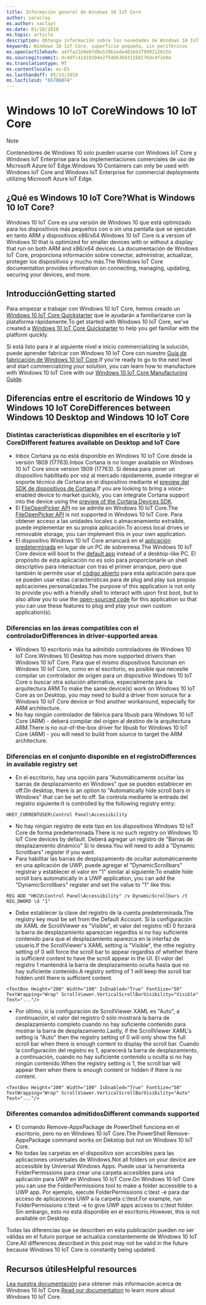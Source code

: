 ```yaml
---
title: Información general de Windows 10 IoT Core
author: saraclay
ms.author: saclayt
ms.date: 01/18/2018
ms.topic: article
description: Obtenga información sobre las novedades de Windows 10 IoT Core y lo que puede hacer con él.
keywords: Windows 10 IoT Core, superficie pequeña, sin periféricos
ms.openlocfilehash: a4ffa21b9e6fd0e539b1ede4810437990212015b
ms.sourcegitcommit: dc4dfc41419104e2f54b63b931168176dc4f2e9e
ms.translationtype: MT
ms.contentlocale: es-ES
ms.lasthandoff: 05/15/2019
ms.locfileid: "65706074"
---
```

# <a name="windows-10-iot-core"></a><span data-ttu-id="48f89-104">Windows 10 IoT Core</span><span class="sxs-lookup"><span data-stu-id="48f89-104">Windows 10 IoT Core</span></span>

> [!NOTE]
> <span data-ttu-id="48f89-105">Contenedores de Windows 10 solo pueden usarse con Windows IoT Core y Windows IoT Enterprise para las implementaciones comerciales de uso de Microsoft Azure IoT Edge.</span><span class="sxs-lookup"><span data-stu-id="48f89-105">Windows 10 Containers can only be used with Windows IoT Core and Windows IoT Enterprise for commercial deployments utilizing Microsoft Azure IoT Edge.</span></span>

## <a name="what-is-windows-10-iot-core"></a><span data-ttu-id="48f89-106">¿Qué es Windows 10 IoT Core?</span><span class="sxs-lookup"><span data-stu-id="48f89-106">What is Windows 10 IoT Core?</span></span>
<span data-ttu-id="48f89-107">Windows 10 IoT Core es una versión de Windows 10 que está optimizado para los dispositivos más pequeños con o sin una pantalla que se ejecutan en tanto ARM y dispositivos x86/x64.</span><span class="sxs-lookup"><span data-stu-id="48f89-107">Windows 10 IoT Core is a version of Windows 10 that is optimized for smaller devices with or without a display that run on both ARM and x86/x64 devices.</span></span> <span data-ttu-id="48f89-108">La documentación de Windows IoT Core, proporciona información sobre conectar, administrar, actualizar, proteger los dispositivos y mucho más.</span><span class="sxs-lookup"><span data-stu-id="48f89-108">The Windows IoT Core documentation provides information on connecting, managing, updating, securing your devices, and more.</span></span> 

## <a name="getting-started"></a><span data-ttu-id="48f89-109">Introducción</span><span class="sxs-lookup"><span data-stu-id="48f89-109">Getting started</span></span>
<span data-ttu-id="48f89-110">Para empezar a trabajar con Windows 10 IoT Core, hemos creado un [Windows 10 IoT Core Quickstarter](tutorials/Tutorials.md) que le ayudarán a familiarizarse con la plataforma rápidamente.</span><span class="sxs-lookup"><span data-stu-id="48f89-110">To get started with Windows 10 IoT Core, we've created a [Windows 10 IoT Core Quickstarter](tutorials/Tutorials.md) to help you get familiar with the platform quickly.</span></span> 

<span data-ttu-id="48f89-111">Si está listo para ir al siguiente nivel e inicio commercializing la solución, puede aprender fabricar con Windows 10 IoT Core con nuestro [Guía de fabricación de Windows 10 IoT Core](https://docs.microsoft.com/en-us/windows-hardware/manufacture/iot/iot-core-manufacturing-guide).</span><span class="sxs-lookup"><span data-stu-id="48f89-111">If you're ready to go to the next level and start commercializing your solution, you can learn how to manufacture with Windows 10 IoT Core with our [Windows 10 IoT Core Manufacturing Guide](https://docs.microsoft.com/en-us/windows-hardware/manufacture/iot/iot-core-manufacturing-guide).</span></span> 

## <a name="differences-between-windows-10-desktop-and-windows-10-iot-core"></a><span data-ttu-id="48f89-112">Diferencias entre el escritorio de Windows 10 y Windows 10 IoT Core</span><span class="sxs-lookup"><span data-stu-id="48f89-112">Differences between Windows 10 Desktop and Windows 10 IoT Core</span></span>

### <a name="different-features-available-on-desktop-and-iot-core"></a><span data-ttu-id="48f89-113">Distintas características disponibles en el escritorio y IoT Core</span><span class="sxs-lookup"><span data-stu-id="48f89-113">Different features available on Desktop and IoT Core</span></span>

* <span data-ttu-id="48f89-114">Inbox Cortana ya no está disponible en Windows 10 IoT Core desde la versión 1809 (17763).</span><span class="sxs-lookup"><span data-stu-id="48f89-114">Inbox Cortana is no longer available on Windows 10 IoT Core since version 1809 (17763).</span></span> <span data-ttu-id="48f89-115">Si desea para poner un dispositivo habilitado por voz al mercado rápidamente, puede integrar el soporte técnico de Cortana en el dispositivo mediante el [preview del SDK de dispositivos de Cortana](https://developer.microsoft.com/en-us/cortana/devices).</span><span class="sxs-lookup"><span data-stu-id="48f89-115">If you are looking to bring a voice-enabled device to market quickly, you can integrate Cortana support into the device using the [preview of the Cortana Devices SDK](https://developer.microsoft.com/en-us/cortana/devices).</span></span>
* <span data-ttu-id="48f89-116">El [FileOpenPicker API](https://docs.microsoft.com/en-us/uwp/api/windows.storage.pickers.fileopenpicker) no se admite en Windows 10 IoT Core.</span><span class="sxs-lookup"><span data-stu-id="48f89-116">The [FileOpenPicker API](https://docs.microsoft.com/en-us/uwp/api/windows.storage.pickers.fileopenpicker) is not supported in Windows 10 IoT Core.</span></span> <span data-ttu-id="48f89-117">Para obtener acceso a las unidades locales o almacenamiento extraíble, puede implementar en su propia aplicación.</span><span class="sxs-lookup"><span data-stu-id="48f89-117">To access local drives or removable storage, you can implement this in your own application.</span></span>
* <span data-ttu-id="48f89-118">El dispositivo Windows 10 IoT Core arrancará en el [aplicación predeterminada](https://docs.microsoft.com/en-us/windows/iot-core/develop-your-app/iotcoredefaultapp) en lugar de un PC de sobremesa.</span><span class="sxs-lookup"><span data-stu-id="48f89-118">The Windows 10 IoT Core device will boot to the [default app](https://docs.microsoft.com/en-us/windows/iot-core/develop-your-app/iotcoredefaultapp) instead of a desktop-like PC.</span></span> <span data-ttu-id="48f89-119">El propósito de esta aplicación no es solo para proporcionarle un shell descriptivo para interactuar con tras el primer arranque, pero que también le permite usar el [código abierto](https://github.com/Microsoft/Windows-iotcore-samples/tree/master/Samples/IoTCoreDefaultApp) para esta aplicación para que se pueden usar estas características para de plug and play sus propias aplicaciones personalizadas.</span><span class="sxs-lookup"><span data-stu-id="48f89-119">The purpose of this application is not only to provide you with a friendly shell to interact with upon first boot, but to also allow you to use the [open-sourced code](https://github.com/Microsoft/Windows-iotcore-samples/tree/master/Samples/IoTCoreDefaultApp) for this application so that you can use these features to plug and play your own custom application(s).</span></span>

### <a name="differences-in-driver-supported-areas"></a><span data-ttu-id="48f89-120">Diferencias en las áreas compatibles con el controlador</span><span class="sxs-lookup"><span data-stu-id="48f89-120">Differences in driver-supported areas</span></span>

* <span data-ttu-id="48f89-121">Windows 10 escritorio más ha admitido controladores de Windows 10 IoT Core.</span><span class="sxs-lookup"><span data-stu-id="48f89-121">Windows 10 Desktop has more supported drivers than Windows 10 IoT Core.</span></span> <span data-ttu-id="48f89-122">Para que el mismo dispositivos funcionan en Windows 10 IoT Core, como en el escritorio, es posible que necesite compilar un controlador de origen para un dispositivo Windows 10 IoT Core o buscar otra solución alternativa, especialmente para la arquitectura ARM.</span><span class="sxs-lookup"><span data-stu-id="48f89-122">To make the same device(s) work on Windows 10 IoT Core as on Desktop, you may need to build a driver from soruce for a Windows 10 IoT Core device or find another workaround, especially for ARM architecture.</span></span>
* <span data-ttu-id="48f89-123">No hay ningún controlador de fábrica para libusb para Windows 10 IoT Core (ARM) - deberá compilar del origen al destino de la arquitectura ARM.</span><span class="sxs-lookup"><span data-stu-id="48f89-123">There is no out-of-the-box driver for libusb for Windows 10 IoT Core (ARM) - you will need to build from source to target the ARM architecture.</span></span>

### <a name="differences-in-available-registry-set"></a><span data-ttu-id="48f89-124">Diferencias en el conjunto disponible en el registro</span><span class="sxs-lookup"><span data-stu-id="48f89-124">Differences in available registry set</span></span>

* <span data-ttu-id="48f89-125">En el escritorio, hay una opción para "Automáticamente ocultar las barras de desplazamiento en Windows" que se pueden establecer en off.</span><span class="sxs-lookup"><span data-stu-id="48f89-125">On desktop, there is an option to "Automatically hide scroll bars in Windows" that can be set to off.</span></span> <span data-ttu-id="48f89-126">Se controla mediante la entrada del registro siguiente:</span><span class="sxs-lookup"><span data-stu-id="48f89-126">It is controlled by the following registry entry:</span></span> 

```
HKEY_CURRENTUSER\Control Panel\Accessibility
```

* <span data-ttu-id="48f89-127">No hay ningún registro de este tipo en los dispositivos Windows 10 IoT Core de forma predeterminada.</span><span class="sxs-lookup"><span data-stu-id="48f89-127">There is no such registry on Windows 10 IoT Core devices by default.</span></span> <span data-ttu-id="48f89-128">Deberá agregar un registro de "Barras de desplazamiento dinámico" Si lo desea.</span><span class="sxs-lookup"><span data-stu-id="48f89-128">You will need to add a "Dynamic Scrollbars" register if you want.</span></span>
* <span data-ttu-id="48f89-129">Para habilitar las barras de desplazamiento de ocultar automáticamente en una aplicación de UWP, puede agregar el "DynamicScrollbars" registrar y establecer el valor en "1" similar al siguiente:</span><span class="sxs-lookup"><span data-stu-id="48f89-129">To enable hide scroll bars automatically in a UWP application, you can add the "DynamicScrollbars" register and set the value to "1" like this:</span></span>

```
REG ADD "HKCU\Control Panel\Accessibility" /v DynamicScrollbars /t REG_DWORD \d "1"
```

* <span data-ttu-id="48f89-130">Debe establecer la clave del registro de la cuenta predeterminada.</span><span class="sxs-lookup"><span data-stu-id="48f89-130">The registry key must be set from the Default Account.</span></span> <span data-ttu-id="48f89-131">Si la configuración de XAML de ScrollViewer es "Visible", el valor del registro nEl 0 forzará la barra de desplazamiento aparezcan regardlss si no hay suficiente contenido para que el desplazamiento aparezca en la interfaz de usuario.</span><span class="sxs-lookup"><span data-stu-id="48f89-131">If the ScrollViewer's XAML setting is "Visible", the nthe registry setting of 0 will force the scroll bar to appear regardlss of whether there is sufficient content to have the scroll appear in the UI.</span></span> <span data-ttu-id="48f89-132">El valor del registro 1 mantendrá la barra de desplazamiento oculta hasta que no hay suficiente contenido.</span><span class="sxs-lookup"><span data-stu-id="48f89-132">A registry setting of 1 will keep the scroll bar hidden until there is sufficient content.</span></span>

```
<TextBox Height="200" Width="100" IsEnabled="True" FontSize="50" TextWrapping="Wrap" ScrollViewer.VerticalScrollBarVisibility="Visible" Text="..."/>
```

* <span data-ttu-id="48f89-133">Por último, si la configuración de ScrollViewer XAML es "Auto", a continuación, el valor del registro 0 sólo mostrará la barra de desplazamiento completo cuando no hay suficiente contenido para mostrar la barra de desplazamiento.</span><span class="sxs-lookup"><span data-stu-id="48f89-133">Lastly, if the ScrollViewer XAML's setting is "Auto" then the registry setting of 0 will only show the full scroll bar when there is enough content to display the scroll bar.</span></span> <span data-ttu-id="48f89-134">Cuando la configuración del registro es 1, aparecerá la barra de desplazamiento, a continuación, cuando no hay suficiente contenido u oculta si no hay ningún contenido.</span><span class="sxs-lookup"><span data-stu-id="48f89-134">When the registry setting is 1, the scroll bar will appear then when there is enough content or hidden if there is no content.</span></span>

```
<TextBox Height="200" Width="100" IsEnabled="True" FontSize="50" TextWrapping="Wrap" ScrollViewer.VerticalScrollBarVisibility="Auto" Text="..."/>
```

### <a name="different-commands-supported"></a><span data-ttu-id="48f89-135">Diferentes comandos admitidos</span><span class="sxs-lookup"><span data-stu-id="48f89-135">Different commands supported</span></span>

* <span data-ttu-id="48f89-136">El comando Remove-AppxPackage de PowerShell funciona en el escritorio, pero no en Windows 10 IoT Core.</span><span class="sxs-lookup"><span data-stu-id="48f89-136">The PowerShell Remove-AppxPackage command works on Dekstop but not on Windows 10 IoT Core.</span></span>
* <span data-ttu-id="48f89-137">No todas las carpetas en el dispositivo son accesibles para las aplicaciones universales de Windows.</span><span class="sxs-lookup"><span data-stu-id="48f89-137">Not all folders on your device are accessible by Universal Windows Apps.</span></span> <span data-ttu-id="48f89-138">Puede usar la herramienta FolderPermissions para crear una carpeta accesibles para una aplicación para UWP en Windows 10 IoT Core.</span><span class="sxs-lookup"><span data-stu-id="48f89-138">On Windows 10 IoT Core you can use the FolderPermissions tool to make a folder accessible to a UWP app.</span></span> <span data-ttu-id="48f89-139">Por ejemplo, ejecute FolderPermissions c:\test -e para dar acceso de aplicaciones UWP a la carpeta c:\test.</span><span class="sxs-lookup"><span data-stu-id="48f89-139">For example, run FolderPermissions c:\test -e to give UWP apps access to c:\test folder.</span></span> <span data-ttu-id="48f89-140">Sin embargo, esto no está disponible en el escritorio.</span><span class="sxs-lookup"><span data-stu-id="48f89-140">However, this is not available on Desktop.</span></span>

<span data-ttu-id="48f89-141">Todas las diferencias que se describen en esta publicación pueden no ser válidas en el futuro porque se actualiza constantemente de Windows 10 IoT Core.</span><span class="sxs-lookup"><span data-stu-id="48f89-141">All differences described in this post may not be valid in the future because Windows 10 IoT Core is constantly being updated.</span></span>

## <a name="helpful-resources"></a><span data-ttu-id="48f89-142">Recursos útiles</span><span class="sxs-lookup"><span data-stu-id="48f89-142">Helpful resources</span></span>
<span data-ttu-id="48f89-143">[Lea nuestra documentación](https://docs.microsoft.com/windows/iot-core/) para obtener más información acerca de Windows 10 IoT Core.</span><span class="sxs-lookup"><span data-stu-id="48f89-143">[Read our documentation](https://docs.microsoft.com/windows/iot-core/) to learn more about Windows 10 IoT Core.</span></span>
